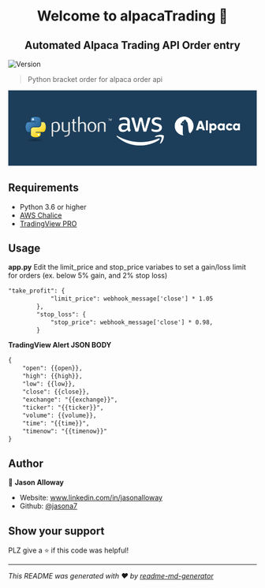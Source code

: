 <h1 align="center">Welcome to alpacaTrading 👋</h1>
<h2 align="center">Automated Alpaca Trading API Order entry</h2>
<p>
  <img alt="Version" src="https://img.shields.io/badge/version-1.0-blue.svg?cacheSeconds=2592000" />
</p>

> Python bracket order for alpaca order api

![Screenshot](python-aws-alpaca.png)

## Requirements
* Python 3.6 or higher
* [AWS Chalice](https://github.com/aws/chalice)
* [TradingView PRO](https://www.tradingview.com)

## Usage

**app.py**
Edit the limit_price and stop_price variabes to set a gain/loss limit for orders (ex. below 5% gain, and 2% stop loss)
```
"take_profit": {
            "limit_price": webhook_message['close'] * 1.05
        },
        "stop_loss": {
            "stop_price": webhook_message['close'] * 0.98,
        }
```

**TradingView Alert JSON BODY**
```
{
    "open": {{open}},
    "high": {{high}},
    "low": {{low}},
    "close": {{close}},
    "exchange": "{{exchange}}",
    "ticker": "{{ticker}}",
    "volume": {{volume}},
    "time": "{{time}}",
    "timenow": "{{timenow}}"
}

```



## Author

👤 **Jason Alloway**

* Website: www.linkedin.com/in/jasonalloway
* Github: [@jasona7](https://github.com/jasona7)

## Show your support

PLZ give a ⭐️ if this code was helpful!

***
_This README was generated with ❤️ by [readme-md-generator](https://github.com/kefranabg/readme-md-generator)_
